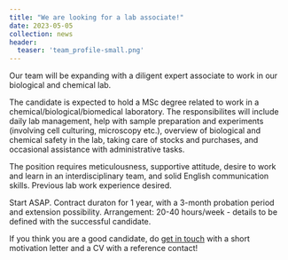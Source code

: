 ```yaml
---
title: "We are looking for a lab associate!"
date: 2023-05-05
collection: news
header:
  teaser: 'team_profile-small.png'
---
```


Our team will be expanding with a diligent expert associate to work in our biological and chemical lab. 

The candidate is expected to hold a MSc degree related to work in a chemical/biological/biomedical laboratory. The responsibilites will include daily lab management, help with sample preparation and experiments (involving cell culturing, microscopy etc.), overview of biological and chemical safety in the lab, taking care of stocks and purchases, and occasional assistance with administrative tasks. 

The position requires meticulousness, supportive attitude, desire to work and learn in an interdisciplinary team, and solid English communication skills. Previous lab work experience desired.

Start ASAP. Contract duraton for 1 year, with a 3-month probation period and extension possibility. Arrangement: 20-40 hours/week - details to be defined with the successful candidate.

If you think you are a good candidate, do [get in touch](/contact/) with a short motivation letter and a CV with a reference contact!